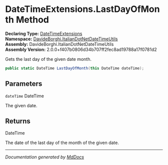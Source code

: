 ﻿<!--  
  <auto-generated>   
    The contents of this file were generated by a tool.  
    Changes to this file may be list if the file is regenerated  
  </auto-generated>   
-->

# DateTimeExtensions.LastDayOfMonth Method

**Declaring Type:** [DateTimeExtensions](../index.md)  
**Namespace:** [DavideBorghi.ItalianDotNetDateTimeUtils](../../index.md)  
**Assembly:** DavideBorghi.ItalianDotNetDateTimeUtils  
**Assembly Version:** 2.0.0+f407b0806d34b707ff2fec8ad19788a17f0781d2

Gets the last day of the given date month.

```csharp
public static DateTime LastDayOfMonth(this DateTime dateTime);
```

## Parameters

`dateTime`  DateTime

The given date.

## Returns

DateTime

The date of the last day of the month of the given date.

___

*Documentation generated by [MdDocs](https://github.com/ap0llo/mddocs)*
